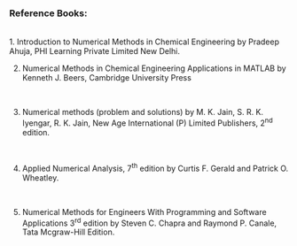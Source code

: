 ﻿
<h3> Reference Books: </h3> 
<br>
1. Introduction to Numerical Methods in Chemical Engineering by Pradeep Ahuja, PHI Learning Private Limited New Delhi.
<br>

2.  Numerical Methods in Chemical Engineering Applications in MATLAB by Kenneth J. Beers, Cambridge University Press
<br>

3. Numerical methods (problem and solutions) by M. K. Jain, S. R. K. Iyengar, R. K. Jain, New Age International (P) Limited Publishers, 2<sup>nd</sup> edition.
<br>

4. Applied Numerical Analysis, 7<sup>th</sup> edition by  Curtis F. Gerald and Patrick O. Wheatley.
<br>

5. Numerical Methods for Engineers With Programming and Software Applications 3<sup>rd</sup> edition by Steven C. Chapra and Raymond P. Canale, Tata Mcgraw-Hill Edition.
